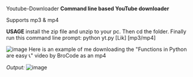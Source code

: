 Youtube-Downloader
    **Command line based YouTube downloader**
    
Supports mp3 & mp4

**USAGE**
    install the zip file and unzip to your pc.
    Then cd the folder.
    Finally run this command line prompt: python yt.py [Lik] [mp3/mp4]

        
![image](https://github.com/WODdev/Youtube-Downloader/assets/150499155/b39d0d04-0d79-4e44-8ebb-9ab74295e9cb)
    Here is an example of me downloading the  "Functions in Python are easy 📞" video by BroCode as an mp4

_Output:_ ![image](https://github.com/WODdev/Youtube-Downloader/assets/150499155/b88e28b1-fec8-4894-9c3a-ec8a3263e500)


        
